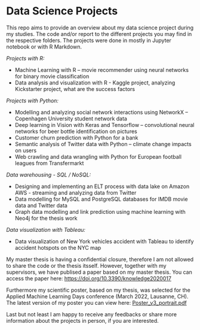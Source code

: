 # Data Science Projects

This repo aims to provide an overview about my data science project during my studies. The code and/or report to the different projects you may find in the respective folders. The projects were done in mostly in Jupyter notebook or with R Markdown. 

*Projects with R:*
- Machine Learning with R – movie recommender using neural networks for binary movie classification
- Data analysis and visualization with R - Kaggle project, analyzing Kickstarter project, what are the success factors

*Projects with Python:*
- Modelling and analyzing social network interactions using NetworkX – Copenhagen University student network data
- Deep learning in Vision with Keras and Tensorflow – convolutional neural networks for beer bottle identification on pictures
- Customer churn prediction with Python for a bank
- Semantic analysis of Twitter data with Python – climate change impacts on users
- Web crawling and data wrangling with Python for European football leagues from Transfermarkt

*Data warehousing - SQL /  NoSQL:*
- Designing and implementing an ELT process with data lake on Amazon AWS - streaming and analyzing data from Twitter
- Data modelling for MySQL and PostgreSQL databases for IMDB movie data and Twitter data
- Graph data modelling and link prediction using machine learning with Neo4j for the thesis work 

*Data visualization with Tableau:*
- Data visualization of New York vehicles accident with Tableau to identify accident hotspots on the NYC map

My master thesis is having a confidential closure, therefore I am not allowed to share the code or the thesis itsself. However, together with my supervisors, we have publised a paper based on my master thesis. You can access the paper here: https://doi.org/10.3390/knowledge2020017

Furthermore my scientific poster, based on my thesis, was selected for the Applied Machine Learning Days conference (March 2022, Lausanne, CH). The latest version of my poster you can view here: [Poster_v3_portrait.pdf](https://github.com/rk-304/projects/files/9084202/Poster_v3_portrait.pdf)

Last but not least I am happy to receive any feedbacks or share more information about the projects in person, if you are interested. 
